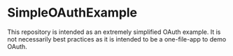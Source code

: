 # SimpleOAuthExample
This repository is intended  as an extremely simplified OAuth example. It is not necessarily best practices as it is intended to be a one-file-app to demo OAuth.
